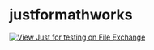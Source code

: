 # justformathworks

[![View Just for testing on File Exchange](https://www.mathworks.com/matlabcentral/images/matlab-file-exchange.svg)](https://www.mathworks.com/matlabcentral/fileexchange/96093-just-for-testing)
